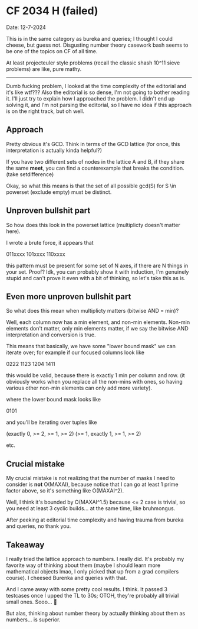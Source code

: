 # CF 2034 H (failed)

Date: 12-7-2024

This is in the same category as bureka and queries; I thought I could cheese, but guess not. Disgusting number theory casework bash seems to be one of the topics on CF of all time. 

At least projecteuler style problems (recall the classic shash 10^11 sieve problems) are like, pure mathy. 

---

Dumb fucking problem, I looked at the time complexity of the editorial and it's like wtf??? Also the editorial is so dense, I'm not going to bother reading it. I'll just try to explain how I approached the problem. I didn't end up solving it, and I'm not parsing the editorial, so I have no idea if this approach is on the right track, but oh well. 

## Approach

Pretty obvious it's GCD. Think in terms of the GCD lattice (for once, this interpretation is actually kinda helpful?)

If you have two different sets of nodes in the lattice A and B, if they share the same **meet**, you can find a counterexample that breaks the condition. (take setdifference)

Okay, so what this means is that the set of all possible gcd(S) for S \in powerset (exclude empty) must be distinct. 

## Unproven bullshit part 

So how does this look in the powerset lattice (multiplicty doesn't matter here). 

I wrote a brute force, it appears that 

011xxxx
101xxxx
110xxxx

this pattern must be present for some set of N axes, if there are N things in your set. Proof? Idk, you can probably show it with induction, I'm genuinely stupid and can't prove it even with a bit of thinking, so let's take this as is. 

## Even more unproven bullshit part 

So what does this mean when multiplicty matters (bitwise AND = min)? 

Well, each column now has a min element, and non-min elements. Non-min elements don't matter, only min elements matter, if we say the bitwise AND interpretation and conversion is true. 

This means that basically, we have some "lower bound mask" we can iterate over; for example if our focused columns look like 

0222
1123
1204
1411

this would be valid, because there is exactly 1 min per column and row. (it obviously works when you replace all the non-mins with ones, so having various other non-min elements can only add more variety).

where the lower bound mask looks like 

0101

and you'll be iterating over tuples like 

(exactly 0, >= 2, >= 1, >= 2)
(>= 1, exactly 1, >= 1, >= 2)

etc.

## Crucial mistake

My crucial mistake is not realizing that the number of masks I need to consider is **not** O(MAXAI), because notice that I can go at least 1 prime factor above, so it's something like O(MAXAI^2). 

Well, I think it's bounded by O(MAXAI^1.5) because <= 2 case is trivial, so you need at least 3 cyclic builds... at the same time, like bruhmongus. 

After peeking at editorial time complexity and having trauma from bureka and queries, no thank you. 

## Takeaway

I really tried the lattice approach to numbers. I really did. It's probably my favorite way of thinking about them (maybe I should learn more mathematical objects lmao, I only picked that up from a grad compilers course). I cheesed Burenka and queries with that. 

And I came away with some pretty cool results. I think. It passed 3 testcases once I upped the TL to 30s; OTOH, they're probably all trivial small ones. Sooo... :shrug: 

But alas, thinking about number theory by actually thinking about them as numbers... is superior. 